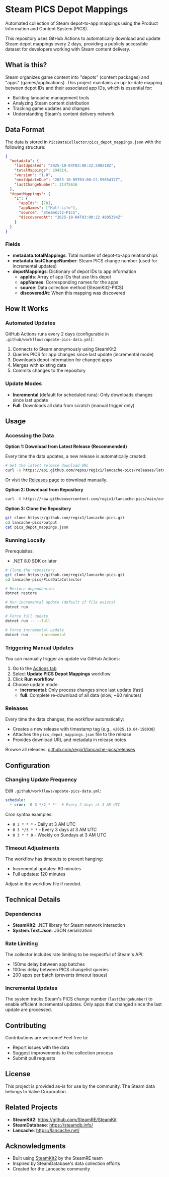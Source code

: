 # Steam PICS Depot Mappings

Automated collection of Steam depot-to-app mappings using the Product Information and Content System (PICS).

This repository uses GitHub Actions to automatically download and update Steam depot mappings every 2 days, providing a publicly accessible dataset for developers working with Steam content delivery.

## What is this?

Steam organizes game content into "depots" (content packages) and "apps" (games/applications). This project maintains an up-to-date mapping between depot IDs and their associated app IDs, which is essential for:

- Building lancache management tools
- Analyzing Steam content distribution
- Tracking game updates and changes
- Understanding Steam's content delivery network

## Data Format

The data is stored in `PicsDataCollector/pics_depot_mappings.json` with the following structure:

```json
{
  "metadata": {
    "lastUpdated": "2025-10-04T03:00:22.590218Z",
    "totalMappings": 294314,
    "version": "1.0",
    "nextUpdateDue": "2025-10-05T03:00:22.5965417Z",
    "lastChangeNumber": 31475616
  },
  "depotMappings": {
    "1": {
      "appIds": [70],
      "appNames": ["Half-Life"],
      "source": "SteamKit2-PICS",
      "discoveredAt": "2025-10-04T03:00:22.4805394Z"
    }
  }
}
```

### Fields

- **metadata.totalMappings**: Total number of depot-to-app relationships
- **metadata.lastChangeNumber**: Steam PICS change number (used for incremental updates)
- **depotMappings**: Dictionary of depot IDs to app information
  - **appIds**: Array of app IDs that use this depot
  - **appNames**: Corresponding names for the apps
  - **source**: Data collection method (SteamKit2-PICS)
  - **discoveredAt**: When this mapping was discovered

## How It Works

### Automated Updates

GitHub Actions runs every 2 days (configurable in `.github/workflows/update-pics-data.yml`):

1. Connects to Steam anonymously using SteamKit2
2. Queries PICS for app changes since last update (incremental mode)
3. Downloads depot information for changed apps
4. Merges with existing data
5. Commits changes to the repository

### Update Modes

- **Incremental** (default for scheduled runs): Only downloads changes since last update
- **Full**: Downloads all data from scratch (manual trigger only)

## Usage

### Accessing the Data

**Option 1: Download from Latest Release (Recommended)**

Every time the data updates, a new release is automatically created:

```bash
# Get the latest release download URL
curl -s https://api.github.com/repos/regix1/lancache-pics/releases/latest | jq -r '.assets[0].browser_download_url' | xargs curl -LO
```

Or visit the [Releases page](https://github.com/regix1/lancache-pics/releases/latest) to download manually.

**Option 2: Download from Repository**

```bash
curl -O https://raw.githubusercontent.com/regix1/lancache-pics/main/output/pics_depot_mappings.json
```

**Option 3: Clone the Repository**

```bash
git clone https://github.com/regix1/lancache-pics.git
cd lancache-pics/output
cat pics_depot_mappings.json
```

### Running Locally

Prerequisites:
- .NET 8.0 SDK or later

```bash
# Clone the repository
git clone https://github.com/regix1/lancache-pics.git
cd lancache-pics/PicsDataCollector

# Restore dependencies
dotnet restore

# Run incremental update (default if file exists)
dotnet run

# Force full update
dotnet run -- --full

# Force incremental update
dotnet run -- --incremental
```

### Triggering Manual Updates

You can manually trigger an update via GitHub Actions:

1. Go to the [Actions tab](https://github.com/regix1/lancache-pics/actions)
2. Select **Update PICS Depot Mappings** workflow
3. Click **Run workflow**
4. Choose update mode:
   - **incremental**: Only process changes since last update (fast)
   - **full**: Complete re-download of all data (slow, ~60 minutes)

### Releases

Every time the data changes, the workflow automatically:
- Creates a new release with timestamp tag (e.g., `v2025.10.04-150030`)
- Attaches the `pics_depot_mappings.json` file to the release
- Provides download URL and metadata in release notes

Browse all releases: [github.com/regix1/lancache-pics/releases](https://github.com/regix1/lancache-pics/releases)

## Configuration

### Changing Update Frequency

Edit `.github/workflows/update-pics-data.yml`:

```yaml
schedule:
  - cron: '0 3 */2 * *'  # Every 2 days at 3 AM UTC
```

Cron syntax examples:
- `0 3 * * *` - Daily at 3 AM UTC
- `0 3 */3 * *` - Every 3 days at 3 AM UTC
- `0 3 * * 0` - Weekly on Sundays at 3 AM UTC

### Timeout Adjustments

The workflow has timeouts to prevent hanging:
- Incremental updates: 60 minutes
- Full updates: 120 minutes

Adjust in the workflow file if needed.

## Technical Details

### Dependencies

- **SteamKit2**: .NET library for Steam network interaction
- **System.Text.Json**: JSON serialization

### Rate Limiting

The collector includes rate limiting to be respectful of Steam's API:
- 150ms delay between app batches
- 100ms delay between PICS changelist queries
- 200 apps per batch (prevents timeout issues)

### Incremental Updates

The system tracks Steam's PICS change number (`lastChangeNumber`) to enable efficient incremental updates. Only apps that changed since the last update are processed.

## Contributing

Contributions are welcome! Feel free to:

- Report issues with the data
- Suggest improvements to the collection process
- Submit pull requests

## License

This project is provided as-is for use by the community. The Steam data belongs to Valve Corporation.

## Related Projects

- **SteamKit2**: https://github.com/SteamRE/SteamKit
- **SteamDatabase**: https://steamdb.info/
- **Lancache**: https://lancache.net/

## Acknowledgments

- Built using [SteamKit2](https://github.com/SteamRE/SteamKit) by the SteamRE team
- Inspired by SteamDatabase's data collection efforts
- Created for the Lancache community
